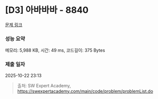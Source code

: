 # [D3] 아바바바 - 8840 

[문제 링크](https://swexpertacademy.com/main/code/problem/problemDetail.do?contestProbId=AW4Z8x2KAL8DFAQ7) 

### 성능 요약

메모리: 5,988 KB, 시간: 49 ms, 코드길이: 375 Bytes

### 제출 일자

2025-10-22 23:13



> 출처: SW Expert Academy, https://swexpertacademy.com/main/code/problem/problemList.do